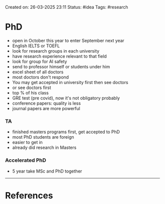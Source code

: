 Created on: 26-03-2025 23:11
Status: #idea
Tags: #research 
# PhD
- open in October this year to enter September next year
- English IELTS or TOEFL
- look for research groups in each university
- have research experience relevant to that field 
- look for group for AI safety
- send to professor himself or students under him
- excel sheet of all doctors
- most doctors don't respond
- You may get accepted in university first then see doctors
- or see doctors first 
- top % of his class
- GRE test (pre covid), now it's not obligatory probably
- conference papers: quality is less 
- journal papers are more powerful
### TA
- finished masters programs first, get accepted to PhD
- most PhD students are foreign
- easier to get in
- already did research in Masters

### Accelerated PhD
- 5 year take MSc and PhD together






-----------------
# References